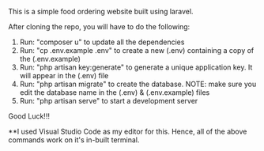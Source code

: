 This is a simple food ordering website built using laravel.

After cloning the repo, you will have to do the following:
1. Run: "composer u" to update all the dependencies
2. Run: "cp .env.example .env" to create a new (.env) containing a copy of the (.env.example)
3. Run: "php artisan key:generate" to generate a unique application key. It will appear in the (.env) file
4. Run: "php artisan migrate" to create the database. NOTE: make sure you edit the database name in the (.env) & (.env.example) files
5. Run: "php artisan serve" to start a development server

Good Luck!!!

**I used Visual Studio Code as my editor for this. Hence, all of the above commands work on it's in-built terminal.
